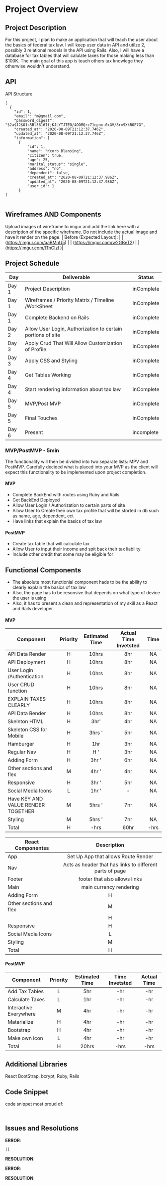 # Project Overview

## Project Description

For this project, I plan to make an application that will teach the user about the basics of federal tax law.
I will keep user data in API and utilze 2, possibly 3 relational models in the API using Rails. Also, I will have a
database for tax tables that will calulate taxes for those making less than \$100K. The main goal of this app is
teach others tax knowlege they otherwise wouldn't understand.

## API

API Structure

```
[
  {
    "id": 1,
    "email": "m@gmail.com",
    "password_digest": "$2a$12$O1s5Bl3616IfjKJLYTJTEO/4OOMQrz71cpnx.0xGV/8rm9XkROE7G",
    "created_at": "2020-08-09T21:12:37.746Z",
    "updated_at": "2020-08-09T21:12:37.746Z",
    "information": [
      {
          "id": 1,
          "name": "Kcorb Blansing",
          "citizen": true,
          "age": 25,
          "marital_status": "single",
          "address": "no",
          "dependent": false,
          "created_at": "2020-08-09T21:12:37.986Z",
          "updated_at": "2020-08-09T21:12:37.986Z",
          "user_id": 1
      }
]


```

## Wireframes AND Components

Upload images of wireframe to imgur and add the link here with a description of the specific wireframe. Do not include the actual image and have it render on the page.
| Before (Expected Layout): |
| (https://imgur.com/aaBMnU5) |
| (https://imgur.com/w2GBeT2) |
| (https://imgur.com/ITnCIzI )|

## Project Schedule

| Day   | Deliverable                                                 | Status     |
| ----- | ----------------------------------------------------------- | ---------- |
| Day 1 | Project Description                                         | inComplete |
| Day 1 | Wireframes / Priority Matrix / Timeline /WorkSheet          | inComplete |
| Day 1 | Complete Backend on Rails                                   | inComplete |
| Day 2 | Allow User Login, Authorization to certain portions of site | inComplete |
| Day 3 | Apply Crud That Will Allow Customization of Profile         | inComplete |
| Day 3 | Apply CSS and Styling                                       | inComplete |
| Day 4 | Get Tables Working                                          | inComplete |
| Day 4 | Start rendering information about tax law                   | inComplete |
| Day 5 | MVP/Post MVP                                                | inComplete |
| Day 5 | Final Touches                                               | inComplete |
| Day 6 | Present                                                     | incomplete |

### MVP/PostMVP - 5min

The functionality will then be divided into two separate lists: MPV and PostMVP. Carefully decided what is placed into your MVP as the client will expect this functionality to be implemented upon project completion.

#### MVP

- Complete BackEnd with routes using Ruby and Rails
- Get BackEnd Deployed
- Allow User Login / Authorization to certain parts of site
- Allow User to Create their own tax profile that will be storted in db
  such as name, age, dependent, ect
- Have links that explain the basics of tax law

#### PostMVP

- Create tax table that will calculate tax
- Allow User to input their income and spit back their tax liability
- Include other credit that some may be eligible for

## Functional Components

- The absolute most functionial component hads to be the ability to clearly explain the basics of tax law
- Also, the page has to be resonsive that depends on what type of device the user is using
- Also, it has to present a clean and representation of my skill as a React and Rails developer

#### MVP

| Component                          | Priority | Estimated Time | Actual Time Invetsted | Time |
| ---------------------------------- | :------: | :------------: | :-------------------: | :--: |
| API Data Render                    |    H     |     10hrs      |          8hr          |  NA  |
| API Deployment                     |    H     |     10hrs      |          8hr          |  NA  |
| User Login /Authentication         |    H     |     10hrs      |          8hr          |  NA  |
| User CRUD function                 |    H     |     10hrs      |          8hr          |  NA  |
| EXPLAIN TAXES CLEARLY              |    H     |     10hrs      |          8hr          |  NA  |
| API Data Render                    |    H     |     10hrs      |          8hr          |  NA  |
| Skeleton HTML                      |    H     |      3hr'      |          4hr          |  NA  |
| Skeleton CSS for Mobile            |    H     |     3hrs '     |          5hr          |  NA  |
| Hamburger                          |    H     |      1hr       |          3hr          |  NA  |
| Regular Nav                        |    H     |      H '       |          3hr          |  NA  |
| Adding Form                        |    H     |     3hr '      |          6hr          |  NA  |
| Other sections and flex            |    M     |     4hr '      |          4hr          |  NA  |
| Responsive                         |    H     |     3hr '      |          5hr          |  NA  |
| Social Media Icons                 |    L     |     1hr '      |           -           |  NA  |
| Have KEY AND VALUE RENDER TOGETHER |    M     |     5hrs '     |          7hr          |  NA  |
| Styling                            |    M     |     5hrs '     |          7hr          |  NA  |
| Total                              |    H     |      -hrs      |         60hr          | -hrs |

| React Componentss       |                       Description                        |
| ----------------------- | :------------------------------------------------------: |
| App                     |           Set Up App that allows Route Render            |
| Nav                     | Acts as header that has links to different parts of page |
| Footer                  |              footer that also allows links               |
| Main                    |                 main currency rendering                  |
| Adding Form             |                            H                             |
| Other sections and flex |                            M                             |
|                         |                            H                             |
| Responsive              |                            H                             |
| Social Media Icons      |                            L                             |
| Styling                 |                            M                             |
| Total                   |                            H                             |

#### PostMVP

| Component              | Priority | Estimated Time | Time Invetsted | Actual Time |
| ---------------------- | :------: | :------------: | :------------: | :---------: |
| Add Tax Tables         |    L     |      5hr       |      -hr       |     -hr     |
| Calculate Taxes        |    L     |      1hr       |      -hr       |     -hr     |
| Interactive Everywhere |    M     |      4hr       |      -hr       |     -hr     |
| Materialize            |    H     |      4hr       |      -hr       |     -hr     |
| Bootstrap              |    H     |      4hr       |      -hr       |     -hr     |
| Make own icon          |    L     |      4hr       |      -hr       |     -hr     |
| Total                  |    H     |     20hrs      |      -hrs      |    -hrs     |

## Additional Libraries

React BootStrap, bcrypt, Ruby, Rails

## Code Snippet

code snippet most proud of:

```


```

## Issues and Resolutions

**ERROR**:

```
[]
```

**RESOLUTION**:

**ERROR**:

**RESOLUTION**:
